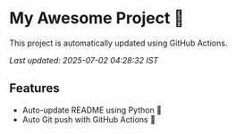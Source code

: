 # My Awesome Project 🚀

This project is automatically updated using GitHub Actions.

_Last updated: 2025-07-02 04:28:32 IST_

## Features
- Auto-update README using Python 🐍
- Auto Git push with GitHub Actions 🤖

